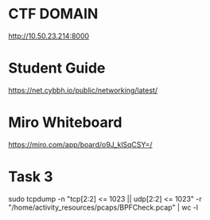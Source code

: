 # CTF DOMAIN

http://10.50.23.214:8000


# Student Guide

https://net.cybbh.io/public/networking/latest/

# Miro Whiteboard

https://miro.com/app/board/o9J_klSqCSY=/


# Task 3 

sudo tcpdump -n "tcp[2:2] <= 1023 || udp[2:2] <= 1023" -r "/home/activity_resources/pcaps/BPFCheck.pcap" | wc -l

